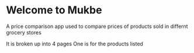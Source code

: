 <h1>Welcome to Mukbe</h1>

A price comparison app used to compare prices of products sold in differnt grocery stores

It is broken up into 4 pages
One is for the products listed